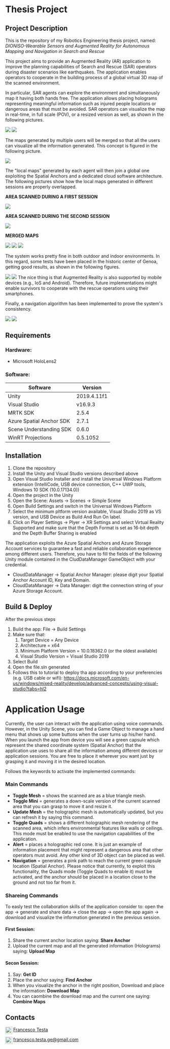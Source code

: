 # Thesis Project

## __Project Description__
This is the repository of my Robotics Engineering thesis project, named:  
 _DIONISO-Wearable Sensors and Augmented Reality for Autonomous Mapping and Navigation in Search and Rescue_

 This project aims to provide an Augmented Reality (AR) application to improve the planning capabilities of Search and Rescue (SAR) operators during disaster scenarios like earthquakes. 
 The application enables operators to cooperate in the building process of a global virtual 3D map of the scanned environment. 
 
 In particular, SAR agents can explore the environment and simultaneously map it having both hands free. The application allows placing holograms representing meaningful information such as injured people locations or dangerous areas that must be avoided. SAR operators can visualize the map in real-time, in full scale (POV), or a resized version as well, as shown in the following pictures. 
 
 <img src="pictures/pov.PNG" with="70" hight="20"> 
 
 <img src="pictures/resizedMap.PNG" with="70" hight="20"> 

The maps generated by multiple users will be merged so that all the users can visualize all the information generated. This concept is figured in the following picture.

 <img src="pictures/idea.png" with="70" hight="20"> 
 
 The "local maps" generated by each agent will then join a global one exploiting the Spatial Anchors and a dedicated cloud software architecture. The following pictures show how the local maps generated in different sessions are properly overlapped.

 __AREA SCANNED DURING A FIRST SESSION__

<img src="pictures/localmap 1.PNG" with="50" hight="20"> 
 
 __AREA SCANNED DURING THE SECOND SESSION__

 <img src="pictures/localmap2.PNG" with="50" hight="20">

  __MERGED MAPS__

 <img src="pictures/combinedmap.PNG" with="50" hight="20">

 <img src="pictures/combinedMini side.PNG" with="50" hight="20">

 <img src="pictures/combinedMini 2.PNG" with="50" hight="20">

 The system works pretty fine in both outdoor and indoor environments. In this regard, some tests have been placed in the historic center of Genoa, getting good results, as shown in the following figures.

  <img src="pictures/scanned area.jpg" with="50" hight="20">

  <img src="pictures/combinedMini.jpg" with="50" hight="20">
The nice thing is that Augmented Reality is also supported by mobile devices (e.g., IoS and Android). Therefore, future implementations might enable survivors to cooperate with the rescue operations using their smartphones.
 
Finally, a navigation algorithm has been implemented to prove the system's consistency.

  <img src="pictures/indoorNav.PNG" with="70" hight="20">

  <img src="pictures/indoorNavNoQuads.PNG" with="70" hight="20">

## __Requirements__
### __Hardware:__
- Microsoft HoloLens2
### __Software:__
| Software | Version | 
| --------| ---------|
| Unity   | 2019.4.11f1 |
| Visual Studio | v16.9.3 |
| MRTK SDK | 2.5.4 |
| Azure Spatial Anchor SDK | 2.7.1 |
| Scene Understanding SDK | 0.6.0 |
|WinRT Projections | 0.5.1052 |


## __Installation__
1. Clone the repository
2. Install the Unity and Visual Studio versions described above
3. Open Visual Studio Installer and install the Universal Windows Platform extension (IntelliCode, USB device connection, C++ UWP tools, Windows 10 SDK (10.0.17134.0))
3. Open the project in the Unity
4. Open the Scene: Assets -> Scenes -> Simple Scene
5. Open Build Settings and switch in the Universal Windows Platform
6. Select the minimum pltform version available, Visual Studio 2019 as VS version, and USB Device as Build And Run On label.  
7. Click on Player Settings -> Plyer -> XR Settings and select Virtual Reality Supported and make sure that the Depth Format is set as 16-bit depth and the Depth Buffer Sharing is enabled

The application exploits the Azure Spatial Anchors and Azure Storage Account services to guarantee a fast and reliable collaboration experience among different users. Therefore, you have to fill the fields of the following Unity module contained in the CludDataManager GameObject with your credential. 

- CloudDataManager -> Spatial Anchor Manager: please digit your Spatial Anchor Account ID, Key and Domain.
- CloudDataManager -> Data Manager: digit the connection string of your Azure Storage Account. 

## __Build & Deploy__
After the previous steps
1. Build the app: File -> Build Settings 
2. Make sure that: 
   1. Target Device = Any Device
   2. Architecture = x64
   3. Minimum Platform Version = 10.0.18362.0 (or the oldest available)
   4. Visual Studio Version = Visual Studio 2019
3. Select Build
4. Open the file.sln generated
5. Follows this to tutorial to deploy tha app according to your preferencies (e.g. USB cable or wifi): https://docs.microsoft.com/en-us/windows/mixed-reality/develop/advanced-concepts/using-visual-studio?tabs=hl2

# __Application Usage__
Currently, the user can interact with the application using voice commands. However, in the Unity Scene, you can find a Game Object to manage a hand menu that shows up some buttons when the user turns up his/her hand. When you launch the app from device you will see a green capsule which represent the shared coordinate system (Spatial Anchor) that the application use uses to share all the information among different devices or application sessions. You are free to place it wherever you want just by grasping it and moving it in the desired location. 

Follows the keywords to activate the implemented commands:
### Main Commands
- __Toggle Mesh__ = shows the scanned are as a blue triangle mesh.
- __Toggle Mini__ = generates a down-scale version of the current scanned area that you can grasp to move it and resize it.  
- __Update Mesh__ =  the holographic mesh is automatically updated, but you can refresh it by saying this command.
- __Toggle Quads__ = shows a different holographic mesh rendering of the scanned area, which infers environmental features like walls or ceilings. This mode must be enabled to use the navigation capabilities of the application.
- __Alert__ = places a holographic red cone. It is just an example of information placement that might represent a dangerous area that other operators must avoid. Any other kind of 3D object can be placed as well.
- __Navigation__ = generates a pink path to reach the current green capsule location (Spatial Anchor). Please notice that currently, to exploit this functionality, the Quads mode (Toggle Quads to enable it) must be activated, and the anchor should be placed in a location close to the ground and not too far from it.

### Shareing Commands
To easly test the collaboration skills of the application consider to: open the app -> generate and share data -> close the app -> open the app again -> download and visualize the information generated in the previous session. 
 
#### First Session:
1. Share the current anchor location saying: __Share Anchor__
2. Upload the current map and all the generated information (Holograms) saying: __Upload Map__

#### Secon Session:
1. Say: __Get ID__
2. Place the anchor saying: __Find Anchor__
3. When you visualize the anchor in the right position, Download and place the information: __Download Map__
4. You can caombine the download map and the current one saying: __Combine Maps__  

## __Contacts__
<img align="left" alt="codeSTACKr | LinkedIn" width="22px" src="https://cdn.jsdelivr.net/npm/simple-icons@v3/icons/linkedin.svg" />[Francesco Testa](https://www.linkedin.com/in/francesco-testa-49183b222/)

<img align="left" alt="codeSTACKr | Gmail" width="22px" src="https://cdn.jsdelivr.net/npm/simple-icons@v3/icons/gmail.svg" />  francesco.testa.ge@gmail.com

